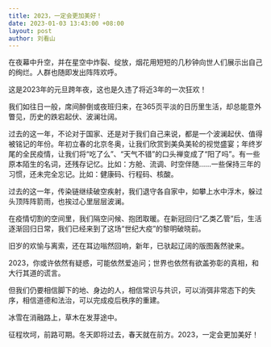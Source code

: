 ```yaml
---
title: 2023，一定会更加美好！
date: 2023-01-03 13:43:00 +08:00
layout: post
author: 刘看山
---
```


在夜幕中升空，并在星空中炸裂、绽放，烟花用短短的几秒钟向世人们展示出自己的绚烂。人群也随即发出阵阵欢呼。

这是2023年的元旦跨年夜，这也是久违了将近3年的一次狂欢！

我们如往日一般，席间醉倒或夜班归来，在365页平淡的日历里生活，却总能意外瞥见，历史的跌宕起伏、波澜壮阔。

过去的这一年，不论对于国家、还是对于我们自己来说，都是一个波澜起伏、值得被铭记的年份。年初立春的北京冬奥，让我们欣赏到美奂美轮的视觉盛宴；年终岁尾的全民疫情，让我们将“吃了么”、“天气不错”的口头禅变成了“阳了吗”。有一些原本陌生的名词，还残存记忆。比如：方舱、流调、时空伴随……一些保持三年的习惯，还未完全忘记。比如：健康码、行程码、核酸。

过去的这一年，传染链继续破空疾射，我们退守各自家中，如攀上水中浮木，躲过头顶阵阵箭雨，也挨过心里层层波澜。

在疫情切割的空间里，我们隔空问候、抱团取暖。在新冠回归“乙类乙管”后，生活逐渐回归日常，我们已经来到了这场“世纪大疫”的黎明破晓前。

旧岁的欢愉与离索，还在耳边嗡然回响，新年，已驮起辽阔的版图轰然驶来。

2023，你或许依然有疑惑，可能依然爱追问；世界也依然有欲盖弥彰的真相，和大行其道的谎言。

但我们仍要相信脚下的地、身边的人，相信常识与共识，可以消弭非常态下的失序，相信道德和法治，可以完成疫后秩序的重建。

冰雪在消融路上，草木在发芽途中。

征程坎坷，前路可期。冬天即将过去，春天就在前方。2023，一定会更加美好！
